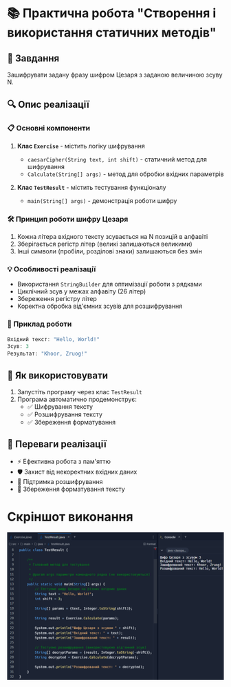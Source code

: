 
# 📚 Практична робота "Створення і використання статичних методів"

## 🎯 Завдання
Зашифрувати задану фразу шифром Цезаря з заданою величиною зсуву N.

## 🔍 Опис реалізації

### 📋 Основні компоненти
1. **Клас `Exercise`** - містить логіку шифрування
   - `caesarCipher(String text, int shift)` - статичний метод для шифрування
   - `Calculate(String[] args)` - метод для обробки вхідних параметрів

2. **Клас `TestResult`** - містить тестування функціоналу
   - `main(String[] args)` - демонстрація роботи шифру

### 🛠️ Принцип роботи шифру Цезаря
1. Кожна літера вхідного тексту зсувається на N позицій в алфавіті
2. Зберігається регістр літер (великі залишаються великими)
3. Інші символи (пробіли, розділові знаки) залишаються без змін

### 💡 Особливості реалізації
- Використання `StringBuilder` для оптимізації роботи з рядками
- Циклічний зсув у межах алфавіту (26 літер)
- Збереження регістру літер
- Коректна обробка від'ємних зсувів для розшифрування

### 📝 Приклад роботи
```java
Вхідний текст: "Hello, World!"
Зсув: 3
Результат: "Khoor, Zruog!"
```

## 🔄 Як використовувати
1. Запустіть програму через клас `TestResult`
2. Програма автоматично продемонструє:
   - ✅ Шифрування тексту
   - ✅ Розшифрування тексту
   - ✅ Збереження форматування

## 🌟 Переваги реалізації
- ⚡ Ефективна робота з пам'яттю
- 🛡️ Захист від некоректних вхідних даних
- 🔄 Підтримка розшифрування
- 📝 Збереження форматування тексту

# Скріншот виконання

![](https://github.com/ppc-ntu-khpi/methods-NikitaGaponov/blob/master/imgpr.png)
